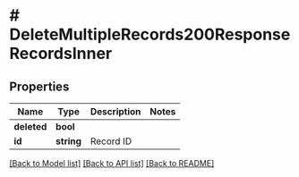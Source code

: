 # # DeleteMultipleRecords200ResponseRecordsInner

## Properties

Name | Type | Description | Notes
------------ | ------------- | ------------- | -------------
**deleted** | **bool** |  |
**id** | **string** | Record ID |

[[Back to Model list]](../../README.md#models) [[Back to API list]](../../README.md#endpoints) [[Back to README]](../../README.md)
